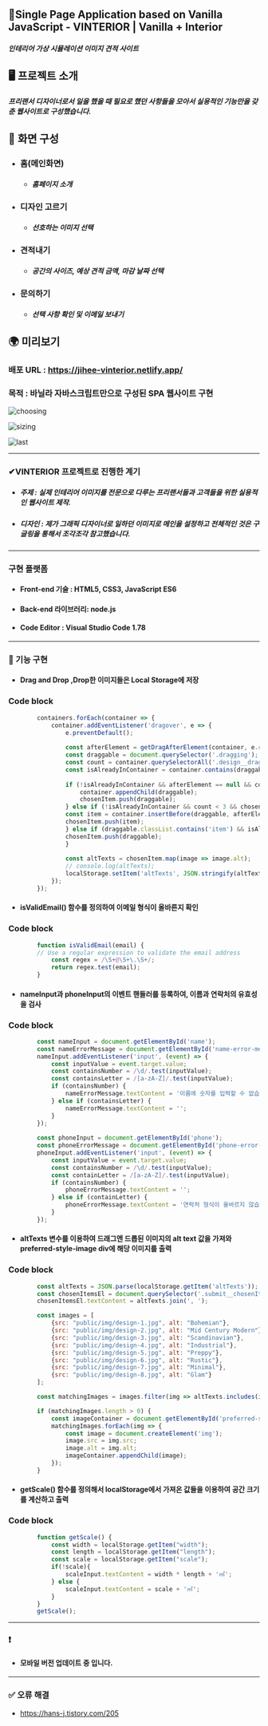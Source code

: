 ##  📍Single Page Application based on Vanilla JavaScript - VINTERIOR | Vanilla + Interior

##### 인테리어 가상 시뮬레이션 이미지 견적 사이트

## 🖥 프로젝트 소개

##### 프리랜서 디자이너로서 일을 했을 때 필요로 했던 사항들을 모아서 실용적인 기능만을 갖춘 웹사이트로 구성했습니다.


##  📄 화면 구성

- ### 홈(메인화면)</br>
    - ##### 홈페이지 소개
    
- ### 디자인 고르기</br>
   -  ##### 선호하는 이미지 선택
    
- ### 견적내기</br>
   - ##### 공간의 사이즈, 예상 견적 금액, 마감 날짜 선택
    
- ### 문의하기</br>
   - ##### 선택 사항 확인 및 이메일 보내기

## 🌍 미리보기
### 배포 URL : https://jihee-vinterior.netlify.app/
 ###  목적 : 바닐라 자바스크립트만으로 구성된 SPA 웹사이트 구현

![choosing](https://user-images.githubusercontent.com/102779433/231810527-e6af320c-bdd1-4972-bb66-c8d7e81fb732.gif)

![sizing](https://user-images.githubusercontent.com/102779433/231810553-15af784a-2387-4145-92ea-2200a0756bae.gif)

![last](https://user-images.githubusercontent.com/102779433/231810572-1d4e44db-b073-429f-891c-21934e67c0fd.gif)

___

### ✔VINTERIOR 프로젝트로 진행한 계기
- ##### 주제 : 실제 인테리어 이미지를 전문으로 다루는 프리랜서들과 고객들을 위한 실용적인 웹사이트 제작.
- ##### 디자인 : 제가 그래픽 디자이너로 일하던 이미지로 메인을 설정하고 전체적인 것은 구글링을 통해서 조각조각 참고했습니다. 

___

### 구현 플랫폼
-  #### Front-end 기술 : HTML5, CSS3, JavaScript ES6
-  #### Back-end 라이브러리: node.js
-  #### Code Editor : Visual Studio Code 1.78
___

### 📗 기능 구현 
- #### Drag and Drop ,Drop한 이미지들은 Local Storage에 저장
### Code block
```js
        containers.forEach(container => {
            container.addEventListener('dragover', e => {
                e.preventDefault();
        
                const afterElement = getDragAfterElement(container, e.clientY);
                const draggable = document.querySelector('.dragging');
                const count = container.querySelectorAll('.design__drag-item').length;
                const isAlreadyInContainer = container.contains(draggable);
            
                if (!isAlreadyInContainer && afterElement == null && count < 3 && chosenItem.length < 3) {
                    container.appendChild(draggable);
                    chosenItem.push(draggable);
                } else if (!isAlreadyInContainer && count < 3 && chosenItem.length < 3) {
                const item = container.insertBefore(draggable, afterElement);
                chosenItem.push(item);
                } else if (draggable.classList.contains('item') && isAlreadyInContainer) {
                chosenItem.push(draggable);
                }
                
                const altTexts = chosenItem.map(image => image.alt);
                // console.log(altTexts);
                localStorage.setItem('altTexts', JSON.stringify(altTexts));
            });
        });
```


- #### isValidEmail() 함수를 정의하여 이메일 형식이 올바른지 확인
### Code block
```js
        function isValidEmail(email) {
        // Use a regular expression to validate the email address
            const regex = /\S+@\S+\.\S+/;
            return regex.test(email);
        }
```


- #### nameInput과 phoneInput의 이벤트 핸들러를 등록하여, 이름과 연락처의 유효성을 검사

### Code block
```js
        const nameInput = document.getElementById('name');
        const nameErrorMessage = document.getElementById('name-error-message');
        nameInput.addEventListener('input', (event) => {
            const inputValue = event.target.value;
            const containsNumber = /\d/.test(inputValue);
            const containsLetter = /[a-zA-Z]/.test(inputValue);
            if (containsNumber) {
                nameErrorMessage.textContent = '이름에 숫자를 입력할 수 없습니다.';
            } else if (containsLetter) {
                nameErrorMessage.textContent = '';
            }
        });
        
        const phoneInput = document.getElementById('phone');
        const phoneErrorMessage = document.getElementById('phone-error-message');
        phoneInput.addEventListener('input', (event) => {
            const inputValue = event.target.value;
            const containsNumber = /\d/.test(inputValue);
            const containLetter = /[a-zA-Z]/.test(inputValue);
            if (containsNumber) {
                phoneErrorMessage.textContent = '';
            } else if (containLetter) {
                phoneErrorMessage.textContent = '연락처 형식이 올바르지 않습니다.';
            }
        });

```

- #### altTexts 변수를 이용하여 드래그앤 드롭된 이미지의 alt text 값을 가져와 preferred-style-image div에 해당 이미지를 출력

### Code block
```js
        const altTexts = JSON.parse(localStorage.getItem('altTexts'));
        const chosenItemsEl = document.querySelector('.submit__chosenItems');
        chosenItemsEl.textContent = altTexts.join(', ');

        const images = [
            {src: "public/img/design-1.jpg", alt: "Bohemian"},
            {src: "public/img/design-2.jpg", alt: "Mid Century Modern"},
            {src: "public/img/design-3.jpg", alt: "Scandinavian"},
            {src: "public/img/design-4.jpg", alt: "Industrial"},
            {src: "public/img/design-5.jpg", alt: "Preppy"},
            {src: "public/img/design-6.jpg", alt: "Rustic"},
            {src: "public/img/design-7.jpg", alt: "Minimal"},
            {src: "public/img/design-8.jpg", alt: "Glam"}
        ];

        const matchingImages = images.filter(img => altTexts.includes(img.alt));

        if (matchingImages.length > 0) {
            const imageContainer = document.getElementById('preferred-style-image');
            matchingImages.forEach(img => {
                const image = document.createElement('img');
                image.src = img.src;
                image.alt = img.alt;
                imageContainer.appendChild(image);
            });
        }

```

- #### getScale() 함수를 정의해서 localStorage에서 가져온 값들을 이용하여 공간 크기를 계산하고 출력
### Code block
```js
        function getScale() {
            const width = localStorage.getItem("width");
            const length = localStorage.getItem("length");
            const scale = localStorage.getItem("scale");
            if(!scale){
                scaleInput.textContent = width * length + '㎡';
            } else {
                scaleInput.textContent = scale + '㎡';
            }
        }  
        getScale();
```
___

### ❗ 
- #### 모바일 버전 업데이트 중 입니다.

___

### ✅ 오류 해결
-  https://hans-j.tistory.com/205
